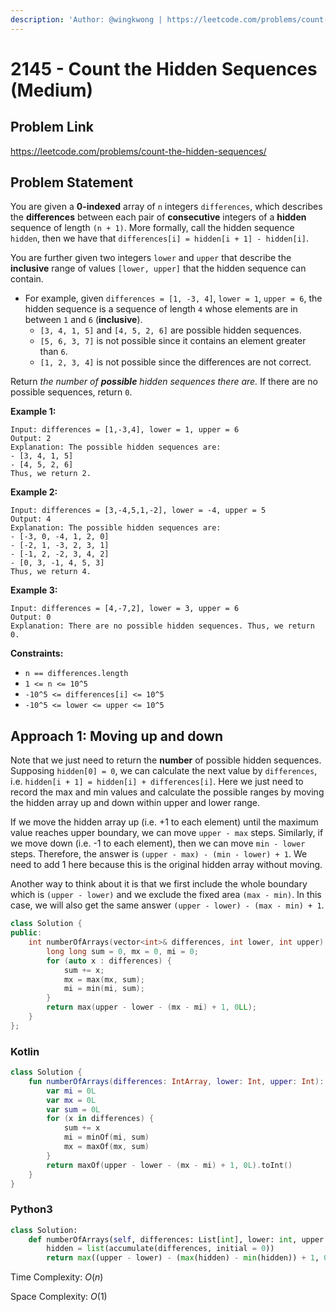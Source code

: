 ```yaml
---
description: 'Author: @wingkwong | https://leetcode.com/problems/count-the-hidden-sequences/'
---
```


# 2145 - Count the Hidden Sequences (Medium)

## Problem Link

https://leetcode.com/problems/count-the-hidden-sequences/

## Problem Statement

You are given a **0-indexed** array of `n` integers `differences`, which describes the **differences** between each pair of **consecutive** integers of a **hidden** sequence of length `(n + 1)`. More formally, call the hidden sequence `hidden`, then we have that `differences[i] = hidden[i + 1] - hidden[i]`.

You are further given two integers `lower` and `upper` that describe the **inclusive** range of values `[lower, upper]` that the hidden sequence can contain.

* For example, given `differences = [1, -3, 4]`, `lower = 1`, `upper = 6`, the hidden sequence is a sequence of length `4` whose elements are in between `1` and `6` (**inclusive**).
  * `[3, 4, 1, 5]` and `[4, 5, 2, 6]` are possible hidden sequences.
  * `[5, 6, 3, 7]` is not possible since it contains an element greater than `6`.
  * `[1, 2, 3, 4]` is not possible since the differences are not correct.

Return _the number of **possible** hidden sequences there are._ If there are no possible sequences, return `0`.

**Example 1:**

```
Input: differences = [1,-3,4], lower = 1, upper = 6
Output: 2
Explanation: The possible hidden sequences are:
- [3, 4, 1, 5]
- [4, 5, 2, 6]
Thus, we return 2.
```

**Example 2:**

```
Input: differences = [3,-4,5,1,-2], lower = -4, upper = 5
Output: 4
Explanation: The possible hidden sequences are:
- [-3, 0, -4, 1, 2, 0]
- [-2, 1, -3, 2, 3, 1]
- [-1, 2, -2, 3, 4, 2]
- [0, 3, -1, 4, 5, 3]
Thus, we return 4.
```

**Example 3:**

```
Input: differences = [4,-7,2], lower = 3, upper = 6
Output: 0
Explanation: There are no possible hidden sequences. Thus, we return 0.
```

**Constraints:**

* `n == differences.length`
* `1 <= n <= 10^5`
* `-10^5 <= differences[i] <= 10^5`
* `-10^5 <= lower <= upper <= 10^5`

## Approach 1: Moving up and down

Note that we just need to return the **number** of possible hidden sequences. Supposing `hidden[0] = 0`,  we can calculate the next value by `differences`, i.e. `hidden[i + 1] = hidden[i] + differences[i]`. Here we just need to record the max and min values and calculate the possible ranges by moving the hidden array up and down within upper and lower range.

If we move the hidden array up (i.e. +1 to each element) until the maximum value reaches upper boundary, we can move `upper - max` steps. Similarly, if we move down (i.e. -1 to each element), then we can move `min - lower` steps. Therefore, the answer is `(upper - max) - (min - lower) + 1`.  We need to add 1 here because this is the original hidden array without moving.

Another way to think about it is that we first include the whole boundary which is `(upper - lower)` and we exclude the fixed area `(max - min)`.  In this case, we will also get the same answer `(upper - lower) - (max - min) + 1`.

<SolutionAuthor name="@wingkwong"/>

```cpp
class Solution {
public:
    int numberOfArrays(vector<int>& differences, int lower, int upper) {
        long long sum = 0, mx = 0, mi = 0;
        for (auto x : differences) {
            sum += x;
            mx = max(mx, sum);
            mi = min(mi, sum);
        }
        return max(upper - lower - (mx - mi) + 1, 0LL);
    }
};
```

### Kotlin

<SolutionAuthor name="@wingkwong"/>

```kotlin
class Solution {
    fun numberOfArrays(differences: IntArray, lower: Int, upper: Int): Int {
        var mi = 0L
        var mx = 0L
        var sum = 0L
        for (x in differences) {
            sum += x
            mi = minOf(mi, sum)
            mx = maxOf(mx, sum)
        }
        return maxOf(upper - lower - (mx - mi) + 1, 0L).toInt()
    }
}
```

### Python3

<SolutionAuthor name="@wingkwong"/>

```python
class Solution:
    def numberOfArrays(self, differences: List[int], lower: int, upper: int) -> int:
        hidden = list(accumulate(differences, initial = 0))
        return max((upper - lower) - (max(hidden) - min(hidden)) + 1, 0)
```

Time Complexity: $O(n)$

Space Complexity: $O(1)$
